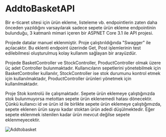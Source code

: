 # AddtoBasketAPI
Bir e-ticaret sitesi için ürün ekleme, listeleme vb. endpointlerin zaten daha önceden yazıldığını varsayılarak sadece sepete ürün ekleme endpointinin bulunduğu, 3 katmanlı mimari içeren bir ASPNET Core 3.1 ile API projesi.

Projede datalar manuel eklenmiştir. Proje çalıştırıldığında "Swagger" ile açılacaktır. Bu eklenti endpoint üzerinde Get, Post işlemlerinin test edilebilmesi oluşturulmuş kolay kullanım sağlayan bir arayüzdür.

Projede BasketController ve StockController, ProductController olmak üzere üç adet Controller bulunmaktadır. Kullanıcıların sepetlerini yönetebilmek için BasketController kullanılır, StockController ise stok durumunu kontrol etmek için kullanılmaktadır, ProductController ürünleri yönetmek için kullanılmaktadır.

Proje Stok kontrolü ile çalışmaktadır. Sepete ürün eklemeye çalıştığınızda stok bulunmuyorsa metottan sepete ürün eklenemedi hatası dönecektir. Çünkü kullanıcı id ve ürün id ile birlikte sepete ürün eklemeye çalıştığımızda, sepete eklenen ürün sayısı kadar stoktan ürün adedi düşülmektedir. Eğer sepete eklenmek istenilen kadar ürün mevcut değilse sepete eklenmeyecektir.

![Addtobasket](https://user-images.githubusercontent.com/36699320/135469193-7aeb384c-bfe9-4bfb-8b90-90b3fe4f9d46.png)
